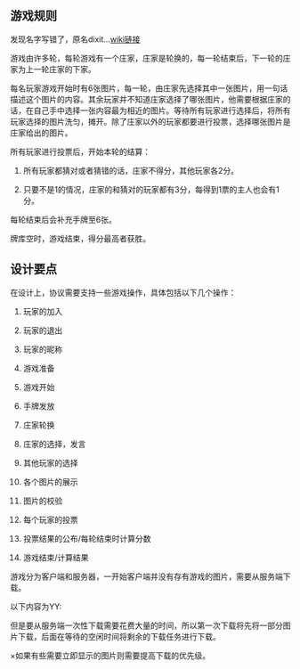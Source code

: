## 游戏规则

发现名字写错了，原名dixit...[wiki链接](https://en.wikipedia.org/wiki/Dixit_(card_game))

游戏由许多轮，每轮游戏有一个庄家，庄家是轮换的，每一轮结束后，下一轮的庄家为上一轮庄家的下家。

每名玩家游戏开始时有6张图片，每一轮，由庄家先选择其中一张图片，用一句话描述这个图片的内容。其余玩家并不知道庄家选择了哪张图片，他需要根据庄家的话，在自己手中选择一张内容最为相近的图片。等待所有玩家进行选择后，将所有玩家选择的图片洗匀，摊开。除了庄家以外的玩家都要进行投票，选择哪张图片是庄家给出的图片。

所有玩家进行投票后，开始本轮的结算：

1. 所有玩家都猜对或者猜错的话，庄家不得分，其他玩家各2分。 

2. 只要不是1的情况，庄家的和猜对的玩家都有3分，每得到1票的主人也会有1分。 

每轮结束后会补充手牌至6张。

牌库空时，游戏结束，得分最高者获胜。

## 设计要点

在设计上，协议需要支持一些游戏操作，具体包括以下几个操作：

1. 玩家的加入

2. 玩家的退出

3. 玩家的昵称

4. 游戏准备

5. 游戏开始

6. 手牌发放

7. 庄家轮换

8. 庄家的选择，发言

9. 其他玩家的选择

10. 各个图片的展示

11. 图片的校验

12. 每个玩家的投票

13. 投票结果的公布/每轮结束时计算分数

14. 游戏结束/计算结果

游戏分为客户端和服务器，一开始客户端并没有存有游戏的图片，需要从服务端下载。

以下内容为YY:

但是要从服务端一次性下载需要花费大量的时间，所以第一次下载将先将一部分图片下载，后面在等待的空闲时间将剩余的下载任务进行下载。

×如果有些需要立即显示的图片则需要提高下载的优先级。
